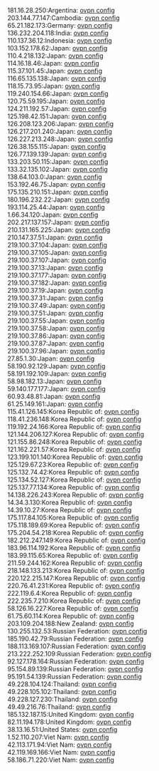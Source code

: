 181.16.28.250:Argentina: [ovpn config](vpn/181_16_28_250.ovpn)  
203.144.77.147:Cambodia: [ovpn config](vpn/203_144_77_147.ovpn)  
65.21.182.173:Germany: [ovpn config](vpn/65_21_182_173.ovpn)  
136.232.204.118:India: [ovpn config](vpn/136_232_204_118.ovpn)  
110.137.36.12:Indonesia: [ovpn config](vpn/110_137_36_12.ovpn)  
103.152.178.62:Japan: [ovpn config](vpn/103_152_178_62.ovpn)  
110.4.218.132:Japan: [ovpn config](vpn/110_4_218_132.ovpn)  
114.16.18.46:Japan: [ovpn config](vpn/114_16_18_46.ovpn)  
115.37.101.45:Japan: [ovpn config](vpn/115_37_101_45.ovpn)  
116.65.135.138:Japan: [ovpn config](vpn/116_65_135_138.ovpn)  
118.15.73.95:Japan: [ovpn config](vpn/118_15_73_95.ovpn)  
119.240.154.66:Japan: [ovpn config](vpn/119_240_154_66.ovpn)  
120.75.59.195:Japan: [ovpn config](vpn/120_75_59_195.ovpn)  
124.211.192.57:Japan: [ovpn config](vpn/124_211_192_57.ovpn)  
125.198.42.151:Japan: [ovpn config](vpn/125_198_42_151.ovpn)  
126.208.123.206:Japan: [ovpn config](vpn/126_208_123_206.ovpn)  
126.217.201.240:Japan: [ovpn config](vpn/126_217_201_240.ovpn)  
126.227.213.248:Japan: [ovpn config](vpn/126_227_213_248.ovpn)  
126.38.155.115:Japan: [ovpn config](vpn/126_38_155_115.ovpn)  
126.77.139.139:Japan: [ovpn config](vpn/126_77_139_139.ovpn)  
133.203.50.115:Japan: [ovpn config](vpn/133_203_50_115.ovpn)  
133.32.135.102:Japan: [ovpn config](vpn/133_32_135_102.ovpn)  
138.64.103.0:Japan: [ovpn config](vpn/138_64_103_0.ovpn)  
153.192.46.75:Japan: [ovpn config](vpn/153_192_46_75.ovpn)  
175.135.210.151:Japan: [ovpn config](vpn/175_135_210_151.ovpn)  
180.196.232.22:Japan: [ovpn config](vpn/180_196_232_22.ovpn)  
193.114.25.44:Japan: [ovpn config](vpn/193_114_25_44.ovpn)  
1.66.34.120:Japan: [ovpn config](vpn/1_66_34_120.ovpn)  
202.217.137.157:Japan: [ovpn config](vpn/202_217_137_157.ovpn)  
210.131.165.225:Japan: [ovpn config](vpn/210_131_165_225.ovpn)  
210.147.37.51:Japan: [ovpn config](vpn/210_147_37_51.ovpn)  
219.100.37.104:Japan: [ovpn config](vpn/219_100_37_104.ovpn)  
219.100.37.105:Japan: [ovpn config](vpn/219_100_37_105.ovpn)  
219.100.37.107:Japan: [ovpn config](vpn/219_100_37_107.ovpn)  
219.100.37.13:Japan: [ovpn config](vpn/219_100_37_13.ovpn)  
219.100.37.177:Japan: [ovpn config](vpn/219_100_37_177.ovpn)  
219.100.37.182:Japan: [ovpn config](vpn/219_100_37_182.ovpn)  
219.100.37.19:Japan: [ovpn config](vpn/219_100_37_19.ovpn)  
219.100.37.31:Japan: [ovpn config](vpn/219_100_37_31.ovpn)  
219.100.37.49:Japan: [ovpn config](vpn/219_100_37_49.ovpn)  
219.100.37.51:Japan: [ovpn config](vpn/219_100_37_51.ovpn)  
219.100.37.55:Japan: [ovpn config](vpn/219_100_37_55.ovpn)  
219.100.37.58:Japan: [ovpn config](vpn/219_100_37_58.ovpn)  
219.100.37.86:Japan: [ovpn config](vpn/219_100_37_86.ovpn)  
219.100.37.87:Japan: [ovpn config](vpn/219_100_37_87.ovpn)  
219.100.37.96:Japan: [ovpn config](vpn/219_100_37_96.ovpn)  
27.85.1.30:Japan: [ovpn config](vpn/27_85_1_30.ovpn)  
58.190.92.129:Japan: [ovpn config](vpn/58_190_92_129.ovpn)  
58.191.192.109:Japan: [ovpn config](vpn/58_191_192_109.ovpn)  
58.98.182.13:Japan: [ovpn config](vpn/58_98_182_13.ovpn)  
59.140.177.177:Japan: [ovpn config](vpn/59_140_177_177.ovpn)  
60.93.48.81:Japan: [ovpn config](vpn/60_93_48_81.ovpn)  
61.25.149.161:Japan: [ovpn config](vpn/61_25_149_161.ovpn)  
115.41.126.145:Korea Republic of: [ovpn config](vpn/115_41_126_145.ovpn)  
118.41.236.148:Korea Republic of: [ovpn config](vpn/118_41_236_148.ovpn)  
119.192.24.166:Korea Republic of: [ovpn config](vpn/119_192_24_166.ovpn)  
121.144.206.127:Korea Republic of: [ovpn config](vpn/121_144_206_127.ovpn)  
121.155.86.248:Korea Republic of: [ovpn config](vpn/121_155_86_248.ovpn)  
121.162.221.57:Korea Republic of: [ovpn config](vpn/121_162_221_57.ovpn)  
123.199.101.140:Korea Republic of: [ovpn config](vpn/123_199_101_140.ovpn)  
125.129.67.23:Korea Republic of: [ovpn config](vpn/125_129_67_23.ovpn)  
125.132.74.42:Korea Republic of: [ovpn config](vpn/125_132_74_42.ovpn)  
125.134.52.127:Korea Republic of: [ovpn config](vpn/125_134_52_127.ovpn)  
125.137.77.134:Korea Republic of: [ovpn config](vpn/125_137_77_134.ovpn)  
14.138.226.243:Korea Republic of: [ovpn config](vpn/14_138_226_243.ovpn)  
14.34.3.130:Korea Republic of: [ovpn config](vpn/14_34_3_130.ovpn)  
14.39.10.27:Korea Republic of: [ovpn config](vpn/14_39_10_27.ovpn)  
175.117.84.105:Korea Republic of: [ovpn config](vpn/175_117_84_105.ovpn)  
175.118.189.69:Korea Republic of: [ovpn config](vpn/175_118_189_69.ovpn)  
175.204.54.218:Korea Republic of: [ovpn config](vpn/175_204_54_218.ovpn)  
182.212.247.149:Korea Republic of: [ovpn config](vpn/182_212_247_149.ovpn)  
183.96.114.192:Korea Republic of: [ovpn config](vpn/183_96_114_192.ovpn)  
183.99.115.65:Korea Republic of: [ovpn config](vpn/183_99_115_65.ovpn)  
211.59.244.162:Korea Republic of: [ovpn config](vpn/211_59_244_162.ovpn)  
218.148.133.213:Korea Republic of: [ovpn config](vpn/218_148_133_213.ovpn)  
220.122.215.147:Korea Republic of: [ovpn config](vpn/220_122_215_147.ovpn)  
220.76.41.231:Korea Republic of: [ovpn config](vpn/220_76_41_231.ovpn)  
222.119.6.4:Korea Republic of: [ovpn config](vpn/222_119_6_4.ovpn)  
222.235.7.210:Korea Republic of: [ovpn config](vpn/222_235_7_210.ovpn)  
58.126.16.227:Korea Republic of: [ovpn config](vpn/58_126_16_227.ovpn)  
61.75.60.114:Korea Republic of: [ovpn config](vpn/61_75_60_114.ovpn)  
203.109.204.188:New Zealand: [ovpn config](vpn/203_109_204_188.ovpn)  
130.255.132.53:Russian Federation: [ovpn config](vpn/130_255_132_53.ovpn)  
185.190.42.79:Russian Federation: [ovpn config](vpn/185_190_42_79.ovpn)  
188.113.169.107:Russian Federation: [ovpn config](vpn/188_113_169_107.ovpn)  
213.222.252.109:Russian Federation: [ovpn config](vpn/213_222_252_109.ovpn)  
92.127.178.164:Russian Federation: [ovpn config](vpn/92_127_178_164.ovpn)  
95.154.89.139:Russian Federation: [ovpn config](vpn/95_154_89_139.ovpn)  
95.191.54.139:Russian Federation: [ovpn config](vpn/95_191_54_139.ovpn)  
49.228.104.124:Thailand: [ovpn config](vpn/49_228_104_124.ovpn)  
49.228.105.102:Thailand: [ovpn config](vpn/49_228_105_102.ovpn)  
49.228.127.230:Thailand: [ovpn config](vpn/49_228_127_230.ovpn)  
49.49.216.76:Thailand: [ovpn config](vpn/49_49_216_76.ovpn)  
185.132.187.15:United Kingdom: [ovpn config](vpn/185_132_187_15.ovpn)  
82.11.194.178:United Kingdom: [ovpn config](vpn/82_11_194_178.ovpn)  
38.13.16.51:United States: [ovpn config](vpn/38_13_16_51.ovpn)  
1.52.110.207:Viet Nam: [ovpn config](vpn/1_52_110_207.ovpn)  
42.113.171.94:Viet Nam: [ovpn config](vpn/42_113_171_94.ovpn)  
42.119.169.166:Viet Nam: [ovpn config](vpn/42_119_169_166.ovpn)  
58.186.71.220:Viet Nam: [ovpn config](vpn/58_186_71_220.ovpn)  
